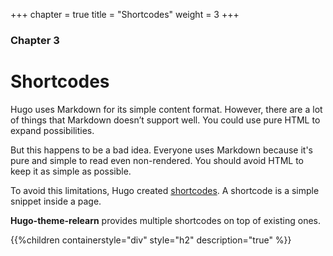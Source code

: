 +++
chapter = true
title = "Shortcodes"
weight = 3
+++

### Chapter 3

# Shortcodes

Hugo uses Markdown for its simple content format. However, there are a lot of things that Markdown doesn’t support well. You could use pure HTML to expand possibilities.

But this happens to be a bad idea. Everyone uses Markdown because it's pure and simple to read even non-rendered. You should avoid HTML to keep it as simple as possible.

To avoid this limitations, Hugo created [shortcodes](https://gohugo.io/extras/shortcodes/). A shortcode is a simple snippet inside a page.

**Hugo-theme-relearn** provides multiple shortcodes on top of existing ones.

{{%children containerstyle="div" style="h2" description="true" %}}
